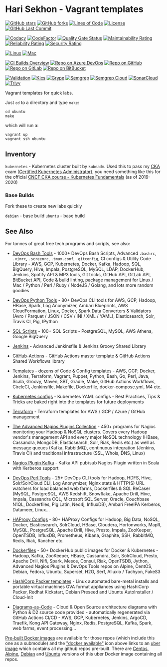 # Hari Sekhon - Vagrant templates

[![GitHub stars](https://img.shields.io/github/stars/HariSekhon/Vagrant-templates?logo=github)](https://github.com/HariSekhon/Vagrant-templates/stargazers)
[![GitHub forks](https://img.shields.io/github/forks/HariSekhon/Vagrant-templates?logo=github)](https://github.com/HariSekhon/Vagrant-templates/network)
[![Lines of Code](https://img.shields.io/badge/lines%20of%20code-1k-lightgrey?logo=codecademy)](https://github.com/HariSekhon/Vagrant-templates#Hari-Sekhon---Vagrant-templates)
[![License](https://img.shields.io/badge/license-MIT-green)](https://github.com/HariSekhon/Vagrant-templates/blob/master/LICENSE)
[![GitHub Last Commit](https://img.shields.io/github/last-commit/HariSekhon/Vagrant-templates?logo=github)](https://github.com/HariSekhon/Vagrant-templates/commits/master)

[![Codacy](https://app.codacy.com/project/badge/Grade/dffc1bfd13404c95b5a0ab97fd47974e)](https://www.codacy.com/gh/HariSekhon/Vagrant-templates/dashboard)
[![CodeFactor](https://www.codefactor.io/repository/github/harisekhon/Vagrant-templates/badge)](https://www.codefactor.io/repository/github/harisekhon/Vagrant-templates)
[![Quality Gate Status](https://sonarcloud.io/api/project_badges/measure?project=HariSekhon_Vagrant-templates&metric=alert_status)](https://sonarcloud.io/dashboard?id=HariSekhon_Vagrant-templates)
[![Maintainability Rating](https://sonarcloud.io/api/project_badges/measure?project=HariSekhon_Vagrant-templates&metric=sqale_rating)](https://sonarcloud.io/dashboard?id=HariSekhon_Vagrant-templates)
[![Reliability Rating](https://sonarcloud.io/api/project_badges/measure?project=HariSekhon_Vagrant-templates&metric=reliability_rating)](https://sonarcloud.io/dashboard?id=HariSekhon_Vagrant-templates)
[![Security Rating](https://sonarcloud.io/api/project_badges/measure?project=HariSekhon_Vagrant-templates&metric=security_rating)](https://sonarcloud.io/dashboard?id=HariSekhon_Vagrant-templates)

[![Linux](https://img.shields.io/badge/OS-Linux-blue?logo=linux)](https://github.com/HariSekhon/DevOps-Bash-tools#hari-sekhon---devops-bash-tools)
[![Mac](https://img.shields.io/badge/OS-Mac-blue?logo=apple)](https://github.com/HariSekhon/DevOps-Bash-tools#hari-sekhon---devops-bash-tools)

[![CI Builds Overview](https://img.shields.io/badge/CI%20Builds-Overview%20Page-blue?logo=circleci)](https://harisekhon.github.io/CI-CD/)
[![Repo on Azure DevOps](https://img.shields.io/badge/repo-Azure%20DevOps-0078D7?logo=azure%20devops)](https://dev.azure.com/HariSekhon/GitHub/_git/Vagrant-templates)
[![Repo on GitHub](https://img.shields.io/badge/repo-GitHub-2088FF?logo=github)](https://github.com/HariSekhon/Vagrant-templates)
[![Repo on GitLab](https://img.shields.io/badge/repo-GitLab-FCA121?logo=gitlab)](https://gitlab.com/HariSekhon/Vagrant-templates)
[![Repo on BitBucket](https://img.shields.io/badge/repo-BitBucket-0052CC?logo=bitbucket)](https://bitbucket.org/HariSekhon/Vagrant-templates)

[![Validation](https://github.com/HariSekhon/Vagrant-templates/actions/workflows/validate.yaml/badge.svg)](https://github.com/HariSekhon/Vagrant-templates/actions/workflows/validate.yaml)
[![Kics](https://github.com/HariSekhon/Vagrant-templates/actions/workflows/kics.yaml/badge.svg)](https://github.com/HariSekhon/Vagrant-templates/actions/workflows/kics.yaml)
[![Grype](https://github.com/HariSekhon/Vagrant-templates/actions/workflows/grype.yaml/badge.svg)](https://github.com/HariSekhon/Vagrant-templates/actions/workflows/grype.yaml)
[![Semgrep](https://github.com/HariSekhon/Vagrant-templates/actions/workflows/semgrep.yaml/badge.svg)](https://github.com/HariSekhon/Vagrant-templates/actions/workflows/semgrep.yaml)
[![Semgrep Cloud](https://github.com/HariSekhon/Vagrant-templates/actions/workflows/semgrep-cloud.yaml/badge.svg)](https://github.com/HariSekhon/Vagrant-templates/actions/workflows/semgrep-cloud.yaml)
[![SonarCloud](https://github.com/HariSekhon/Vagrant-templates/actions/workflows/sonarcloud.yaml/badge.svg)](https://github.com/HariSekhon/Vagrant-templates/actions/workflows/sonarcloud.yaml)
[![Trivy](https://github.com/HariSekhon/Vagrant-templates/actions/workflows/trivy.yaml/badge.svg)](https://github.com/HariSekhon/Vagrant-templates/actions/workflows/trivy.yaml)


Vagrant templates for quick labs.

Just `cd` to a directory and type `make`:

```shell
cd ubuntu
make
```

which will run a:
```shell
vagrant up
vagrant ssh ubuntu
```


## Inventory

`kubernetes` - Kubernetes cluster built by `kubeadm`. Used this to pass my [CKA](https://www.cncf.io/certification/cka/) exam ([Certified Kubernetes Administrator](https://www.cncf.io/certification/cka/)), you need something like this for the official [CNCF CKA course - Kubernetes Fundamentals](https://training.linuxfoundation.org/training/kubernetes-fundamentals/) (as of 2019-2020)

### Base Builds

Fork these to create new labs quickly

`debian` - base build
`ubuntu` - base build


## See Also

For tonnes of great free tech programs and scripts, see also:

- [DevOps Bash Tools](https://github.com/HariSekhon/DevOps-Bash-tools) - 1000+ DevOps Bash Scripts, Advanced `.bashrc`, `.vimrc`, `.screenrc`, `.tmux.conf`, `.gitconfig`, CI configs & Utility Code Library - AWS, GCP, Kubernetes, Docker, Kafka, Hadoop, SQL, BigQuery, Hive, Impala, PostgreSQL, MySQL, LDAP, DockerHub, Jenkins, Spotify API & MP3 tools, Git tricks, GitHub API, GitLab API, BitBucket API, Code & build linting, package management for Linux / Mac / Python / Perl / Ruby / NodeJS / Golang, and lots more random goodies

- [DevOps Python Tools](https://github.com/HariSekhon/DevOps-Python-tools) - 80+ DevOps CLI tools for AWS, GCP, Hadoop, HBase, Spark, Log Anonymizer, Ambari Blueprints, AWS CloudFormation, Linux, Docker, Spark Data Converters & Validators (Avro / Parquet / JSON / CSV / INI / XML / YAML), Elasticsearch, Solr, Travis CI, Pig, IPython

- [SQL Scripts](https://github.com/HariSekhon/SQL-scripts) - 100+ SQL Scripts - PostgreSQL, MySQL, AWS Athena, Google BigQuery

- [Jenkins](https://github.com/HariSekhon/Jenkins) - Advanced Jenkinsfile & Jenkins Groovy Shared Library

- [GitHub-Actions](https://github.com/HariSekhon/GitHub-Actions) - GitHub Actions master template & GitHub Actions Shared Workflows library

- [Templates](https://github.com/HariSekhon/Templates) - dozens of Code & Config templates - AWS, GCP, Docker, Jenkins, Terraform, Vagrant, Puppet, Python, Bash, Go, Perl, Java, Scala, Groovy, Maven, SBT, Gradle, Make, GitHub Actions Workflows, CircleCI, Jenkinsfile, Makefile, Dockerfile, docker-compose.yml, M4 etc.

- [Kubernetes configs](https://github.com/HariSekhon/Kubernetes-configs) - Kubernetes YAML configs - Best Practices, Tips & Tricks are baked right into the templates for future deployments

- [Terraform](https://github.com/HariSekhon/Terraform) - Terraform templates for AWS / GCP / Azure / GitHub management

- [The Advanced Nagios Plugins Collection](https://github.com/HariSekhon/Nagios-Plugins) - 450+ programs for Nagios monitoring your Hadoop & NoSQL clusters. Covers every Hadoop vendor's management API and every major NoSQL technology (HBase, Cassandra, MongoDB, Elasticsearch, Solr, Riak, Redis etc.) as well as message queues (Kafka, RabbitMQ), continuous integration (Jenkins, Travis CI) and traditional infrastructure (SSL, Whois, DNS, Linux)

- [Nagios Plugin Kafka](https://github.com/HariSekhon/Nagios-Plugin-Kafka) - Kafka API pub/sub Nagios Plugin written in Scala with Kerberos support

- [DevOps Perl Tools](https://github.com/harisekhon/perl-tools) - 25+ DevOps CLI tools for Hadoop, HDFS, Hive, Solr/SolrCloud CLI, Log Anonymizer, Nginx stats & HTTP(S) URL watchers for load balanced web farms, Dockerfiles & SQL ReCaser (MySQL, PostgreSQL, AWS Redshift, Snowflake, Apache Drill, Hive, Impala, Cassandra CQL, Microsoft SQL Server, Oracle, Couchbase N1QL, Dockerfiles, Pig Latin, Neo4j, InfluxDB), Ambari FreeIPA Kerberos, Datameer, Linux...

- [HAProxy Configs](https://github.com/HariSekhon/HAProxy-configs) - 80+ HAProxy Configs for Hadoop, Big Data, NoSQL, Docker, Elasticsearch, SolrCloud, HBase, Cloudera, Hortonworks, MapR, MySQL, PostgreSQL, Apache Drill, Hive, Presto, Impala, ZooKeeper, OpenTSDB, InfluxDB, Prometheus, Kibana, Graphite, SSH, RabbitMQ, Redis, Riak, Rancher etc.

- [Dockerfiles](https://github.com/HariSekhon/Dockerfiles) - 50+ DockerHub public images for Docker & Kubernetes - Hadoop, Kafka, ZooKeeper, HBase, Cassandra, Solr, SolrCloud, Presto, Apache Drill, Nifi, Spark, Mesos, Consul, Riak, OpenTSDB, Jython, Advanced Nagios Plugins & DevOps Tools repos on Alpine, CentOS, Debian, Fedora, Ubuntu, Superset, H2O, Serf, Alluxio / Tachyon, FakeS3

- [HashiCorp Packer templates](https://github.com/HariSekhon/Packer-templates) - Linux automated bare-metal installs and portable virtual machines OVA format appliances using HashiCorp Packer, Redhat Kickstart, Debian Preseed and Ubuntu AutoInstaller / Cloud-Init

- [Diagrams-as-Code](https://github.com/HariSekhon/Diagrams-as-Code) - Cloud & Open Source architecture diagrams with Python & D2 source code provided - automatically regenerated via GitHub Actions CI/CD - AWS, GCP, Kubernetes, Jenkins, ArgoCD, Traefik, Kong API Gateway, Nginx, Redis, PostgreSQL, Kafka, Spark, web farms, event processing...

[Pre-built Docker images](https://hub.docker.com/u/harisekhon/) are available for those repos (which include this one as a submodule) and the ["docker available"](https://hub.docker.com/r/harisekhon/centos-github/)  icon above links to an [uber image](https://hub.docker.com/r/harisekhon/centos-github/) which contains all my github repos pre-built. There are [Centos](https://hub.docker.com/r/harisekhon/centos-github/), [Alpine](https://hub.docker.com/r/harisekhon/alpine-github/), [Debian](https://hub.docker.com/r/harisekhon/debian-github/) and [Ubuntu](https://hub.docker.com/r/harisekhon/ubuntu-github/) versions of this uber Docker image containing all repos.
